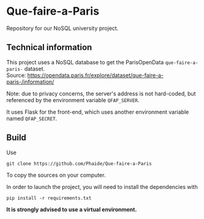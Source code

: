 # Que-faire-a-Paris
Repository for our NoSQL university project.

## Technical information

This project uses a NoSQL database to get the ParisOpenData `que-faire-a-paris-` dataset.  
Source: https://opendata.paris.fr/explore/dataset/que-faire-a-paris-/information/

Note: due to privacy concerns, the server's address is not hard-coded, but referenced by the environment variable `QFAP_SERVER`.

It uses Flask for the front-end, which uses another environment variable named `QFAP_SECRET`.

## Build

Use 

    git clone https://github.com/Phaide/Que-faire-a-Paris

To copy the sources on your computer.

In order to launch the project, you will need to install the dependencies with

    pip install -r requirements.txt
    
**It is strongly advised to use a virtual environment.**
